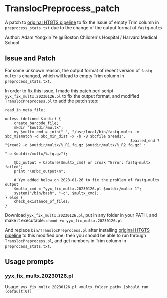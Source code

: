 # TranslocPreprocess_patch

A patch to [original HTGTS pipeline](https://robinmeyers.github.io/transloc_pipeline/) to fix the issue of empty Trim column in `preprocess_stats.txt` due to the change of the output format of `fastq-multx`

Author: Adam Yongxin Ye @ Boston Children's Hospital / Harvard Medical School


## Issue and Patch

For some unknown reason, the output format of recent version of `fastq-multx` is changed, which will lead to empty Trim column in `preprocess_stats.txt`.

In order to fix this issue, I made this patch perl script `yyx_fix_multx.20230126.pl` to fix the output format, and modified `TranslocPreprocess.pl` to add the patch step:
```
read_in_meta_file;

unless (defined $indir) {
	create_barcode_file;
	mkdir "$outdir/multx";
	my $multx_cmd = join(" ", "/usr/local/bin/fastq-multx -m $bc_mismatch -d $bc_min_dist -x -b -B $bcfile $read1",
														$paired_end ? "$read2 -o $outdir/multx/%_R1.fq.gz $outdir/multx/%_R2.fq.gz" :
																					"-o $outdir/multx/%.fq.gz");

	@bc_output = Capture($multx_cmd) or croak "Error: fastq-multx failed";
	print "\n@bc_output\n";

	# Yyx added below on 2023-01-26 to fix the problem of fastq-multx output
	$multx_cmd = "yyx_fix_multx.20230126.pl $outdir/multx 1";
	system("/bin/bash", "-c", $multx_cmd);
} else {
	check_existance_of_files;
}
```

Download `yyx_fix_multx.20230126.pl`, put in any folder in your PATH, and make it executable:
```chmod +x yyx_fix_multx.20230126.pl```

And replace `bin/TranslocPreprocess.pl` after installing [original HTGTS pipeline](https://robinmeyers.github.io/transloc_pipeline/) to this modified one; then you should be able to run through `TranslocPreprocess.pl`, and get numbers in Trim column in `preprocess_stats.txt`.



## Usage prompts

### yyx\_fix\_multx.20230126.pl

Usage: ```yyx_fix_multx.20230126.pl <multx_folder_path> [should_run (default:0)]```

